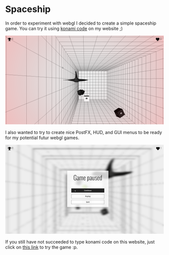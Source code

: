 Spaceship
=========

In order to experiment with webgl I decided to create a simple spaceship game. You can try it using [konami code](http://en.wikipedia.org/wiki/Konami_Code) on my website ;)

<img src="resources/images/spaceship_1.png">

I also wanted to try to create nice PostFX, HUD, and GUI menus to be ready for my potential futur webgl games.

<img src="resources/images/spaceship_2.png">

If you still have not succeeded to type konami code on this website, just click on [this link](game.html) to try the game :p.